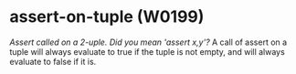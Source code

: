 # assert-on-tuple (W0199)
*Assert called on a 2-uple. Did you mean 'assert x,y'?* A call of assert
on a tuple will always evaluate to true if the tuple is not empty, and
will always evaluate to false if it is.

